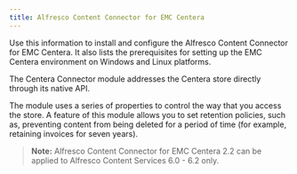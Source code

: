 ```yaml
---
title: Alfresco Content Connector for EMC Centera
---
```


Use this information to install and configure the Alfresco Content Connector for EMC Centera. It also lists the prerequisites for setting up the EMC Centera environment on Windows and Linux platforms.

The Centera Connector module addresses the Centera store directly through its native API.

The module uses a series of properties to control the way that you access the store. A feature of this module allows you to set retention policies, such as, preventing content from being deleted for a period of time (for example, retaining invoices for seven years).

> **Note:** Alfresco Content Connector for EMC Centera 2.2 can be applied to Alfresco Content Services 6.0 - 6.2 only.
